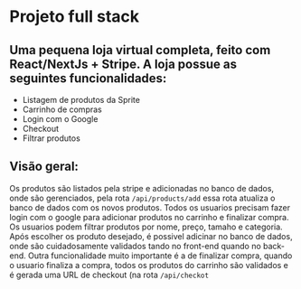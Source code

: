 # Projeto full stack
## Uma pequena loja virtual completa, feito com React/NextJs + Stripe. A loja possue as seguintes funcionalidades:

<ul>
  <li>
     Listagem de produtos da Sprite
  </li>
  <li>
    Carrinho de compras
  </li>
  <li>
    Login com o Google
  </li>
  <li>
    Checkout
  </li>
  <li>
    Filtrar produtos
  </li>
</ul>

## Visão geral:
Os produtos são listados pela stripe e adicionadas no banco de dados, onde são gerenciados, pela rota `/api/products/add` essa rota atualiza o banco de dados com os novos produtos. Todos os usuarios precisam fazer login com o google para adicionar produtos no carrinho e finalizar compra. Os usuarios podem filtrar produtos por nome, preço, tamaho e categoria. Após escolher os produto desejado, é possivel adicinar no banco de dados, onde são cuidadosamente validados tando no front-end quando no back-end. Outra funcionalidade muito importante é a de finalizar compra, quando o usuario finaliza a compra, todos os produtos do carrinho são validados e é gerada uma URL de checkout (na rota `/api/checkot`
